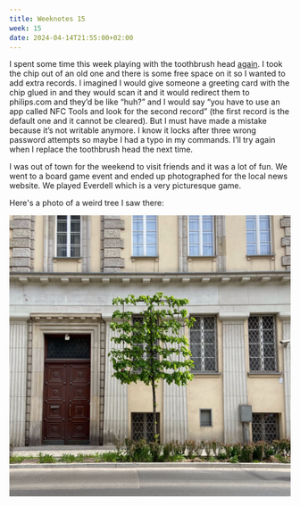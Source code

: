 ```yaml
---
title: Weeknotes 15
week: 15
date: 2024-04-14T21:55:00+02:00
---
```

I spent some time this week playing with the toothbrush head [again](http://10.15.0.19:8080/posts/resetting-the-timer-in-my-toothbrush/). I took the chip out of an old one and there is some free space on it so I wanted to add extra records. I imagined I would give someone a greeting card with the chip glued in and they would scan it and it would redirect them to philips.com and they’d be like “huh?” and I would say “you have to use an app called NFC Tools and look for the second record” (the first record is the default one and it cannot be cleared). But I must have made a mistake because it’s not writable anymore. I know it locks after three wrong password attempts so maybe I had a typo in my commands. I’ll try again when I replace the toothbrush head the next time.

I was out of town for the weekend to visit friends and it was a lot of fun. We went to a board game event and ended up photographed for the local news website. We played Everdell which is a very picturesque game.

Here's a photo of a weird tree I saw there:

![Weird rectangular tree](/weeknotes/attachments/tree.jpg)